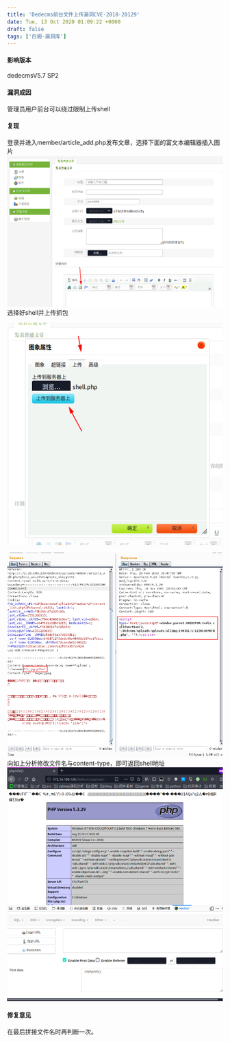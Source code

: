 ```yaml
---
title: 'Dedecms前台文件上传漏洞CVE-2018-20129'
date: Tue, 13 Oct 2020 01:09:22 +0000
draft: false
tags: ['白阁-漏洞库']
---
```


#### 影响版本

dedecmsV5.7 SP2

#### 漏洞成因

管理员用户前台可以绕过限制上传shell

#### 复现

登录并进入member/article\_add.php发布文章，选择下面的富文本编辑器插入图片 ![](Dedecms%E5%89%8D%E5%8F%B0%E6%96%87%E4%BB%B6%E4%B8%8A%E4%BC%A0%E6%BC%8F%E6%B4%9ECVE-2018-20129/af04d86a30794181263cad493b759731.png) 选择好shell并上传抓包

 ![](Dedecms%E5%89%8D%E5%8F%B0%E6%96%87%E4%BB%B6%E4%B8%8A%E4%BC%A0%E6%BC%8F%E6%B4%9ECVE-2018-20129/189e02e32f8fc9c11570e03236594d1a.png) 

![](Dedecms%E5%89%8D%E5%8F%B0%E6%96%87%E4%BB%B6%E4%B8%8A%E4%BC%A0%E6%BC%8F%E6%B4%9ECVE-2018-20129/e3fef918b39b14960583f1d4e0fcb8c0.png) 向如上分析修改文件名与content-type，即可返回shell地址 ![](Dedecms%E5%89%8D%E5%8F%B0%E6%96%87%E4%BB%B6%E4%B8%8A%E4%BC%A0%E6%BC%8F%E6%B4%9ECVE-2018-20129/3c7c9ec6b57528d6d3171b7153b5445b.png)

#### 修复意见

在最后拼接文件名时再判断一次。